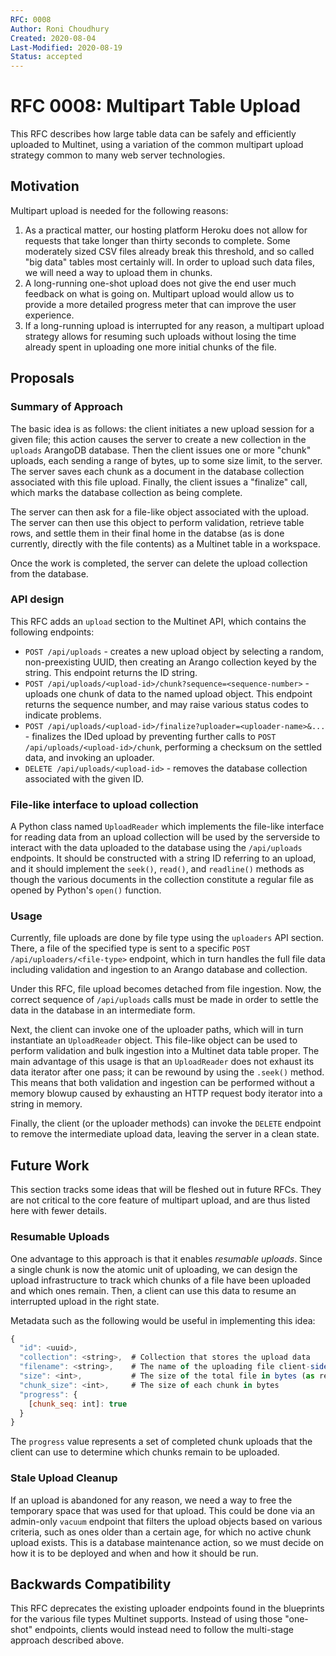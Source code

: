 ```yaml
---
RFC: 0008
Author: Roni Choudhury
Created: 2020-08-04
Last-Modified: 2020-08-19
Status: accepted
---
```


# RFC 0008: Multipart Table Upload

This RFC describes how large table data can be safely and efficiently uploaded
to Multinet, using a variation of the common multipart upload strategy common to
many web server technologies.

## Motivation

Multipart upload is needed for the following reasons:

1. As a practical matter, our hosting platform Heroku does not allow for
   requests that take longer than thirty seconds to complete. Some moderately
   sized CSV files already break this threshold, and so called "big data" tables
   most certainly will. In order to upload such data files, we will need a way
   to upload them in chunks.
2. A long-running one-shot upload does not give the end user much feedback on
   what is going on. Multipart upload would allow us to provide a more detailed
   progress meter that can improve the user experience.
3. If a long-running upload is interrupted for any reason, a multipart upload
   strategy allows for resuming such uploads without losing the time already
   spent in uploading one more initial chunks of the file.

## Proposals

### Summary of Approach

The basic idea is as follows: the client initiates a new upload session for a
given file; this action causes the server to create a new collection in the
`uploads` ArangoDB database. Then the client issues one or more "chunk" uploads,
each sending a range of bytes, up to some size limit, to the server. The server
saves each chunk as a document in the database collection associated with this
file upload.  Finally, the client issues a "finalize" call, which marks the
database collection as being complete.

The server can then ask for a file-like object associated with the upload. The
server can then use this object to perform validation, retrieve table rows, and
settle them in their final home in the databse (as is done currently, directly
with the file contents) as a Multinet table in a workspace.

Once the work is completed, the server can delete the upload collection from the
database.

### API design

This RFC adds an `upload` section to the Multinet API, which contains the
following endpoints:

- `POST /api/uploads` - creates a new upload object by selecting a random,
  non-preexisting UUID, then creating an Arango collection keyed by the string.
  This endpoint returns the ID string.
- `POST /api/uploads/<upload-id>/chunk?sequence=<sequence-number>` - uploads one
  chunk of data to the named upload object. This endpoint returns the sequence
  number, and may raise various status codes to indicate problems.
- `POST /api/uploads/<upload-id>/finalize?uploader=<uploader-name>&...` -
  finalizes the IDed upload by preventing further calls to `POST
  /api/uploads/<upload-id>/chunk`, performing a checksum on the settled data,
  and invoking an uploader.
- `DELETE /api/uploads/<upload-id>` - removes the database collection associated
  with the given ID.

### File-like interface to upload collection

A Python class named `UploadReader` which implements the file-like interface
for reading data from an upload collection will be used by the serverside to
interact with the data uploaded to the database using the `/api/uploads`
endpoints. It should be constructed with a string ID referring to an upload, and
it should implement the `seek()`, `read()`, and `readline()` methods as though
the various documents in the collection constitute a regular file as opened by
Python's `open()` function.

### Usage

Currently, file uploads are done by file type using the `uploaders` API section.
There, a file of the specified type is sent to a specific `POST
/api/uploaders/<file-type>` endpoint, which in turn handles the full file data
including validation and ingestion to an Arango database and collection.

Under this RFC, file upload becomes detached from file ingestion. Now, the
correct sequence of `/api/uploads` calls must be made in order to settle the
data in the database in an intermediate form.

Next, the client can invoke one of the uploader paths, which will in turn
instantiate an `UploadReader` object. This file-like object can be used to
perform validation and bulk ingestion into a Multinet data table proper. The
main advantage of this usage is that an `UploadReader` does not exhaust its data
iterator after one pass; it can be rewound by using the `.seek()` method. This
means that both validation and ingestion can be performed without a memory
blowup caused by exhausting an HTTP request body iterator into a string in
memory.

Finally, the client (or the uploader methods) can invoke the `DELETE` endpoint
to remove the intermediate upload data, leaving the server in a clean state.

## Future Work

This section tracks some ideas that will be fleshed out in future RFCs. They are
not critical to the core feature of multipart upload, and are thus listed here
with fewer details.

### Resumable Uploads

One advantage to this approach is that it enables *resumable uploads*. Since a
single chunk is now the atomic unit of uploading, we can design the
upload infrastructure to track which chunks of a file have been uploaded and
which ones remain. Then, a client can use this data to resume an interrupted
upload in the right state.

Metadata such as the following would be useful in implementing this idea:

```javascript
{
  "id": <uuid>,
  "collection": <string>,  # Collection that stores the upload data
  "filename": <string>,    # The name of the uploading file client-side (only used as a hint to the client) 
  "size": <int>,           # The size of the total file in bytes (as reported by the client)
  "chunk_size": <int>,     # The size of each chunk in bytes
  "progress": {
    [chunk_seq: int]: true
  }
}
```

The `progress` value represents a set of completed chunk uploads that the client
can use to determine which chunks remain to be uploaded.

### Stale Upload Cleanup

If an upload is abandoned for any reason, we need a way to free the temporary
space that was used for that upload. This could be done via an admin-only
`vacuum` endpoint that filters the upload objects based on various criteria,
such as ones older than a certain age, for which no active chunk upload exists.
This is a database maintenance action, so we must decide on how it is to be
deployed and when and how it should be run.

## Backwards Compatibility

This RFC deprecates the existing uploader endpoints found in the blueprints for
the various file types Multinet supports. Instead of using those "one-shot"
endpoints, clients would instead need to follow the multi-stage approach
described above.
